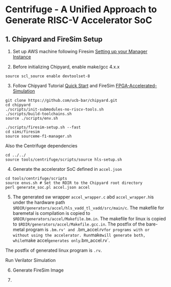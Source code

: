 # Centrifuge - A Unified Approach to Generate RISC-V Accelerator SoC 

## 1. Chipyard and FireSim Setup 
1) Set up AWS machine following Firesim [Setting up your Manager Instance](https://docs.fires.im/en/latest/Initial-Setup/Setting-up-your-Manager-Instance.html)

2) Before initializing Chipyard, enable make/gcc 4.x.x
```
source scl_source enable devtoolset-8 
```

3) Follow Chipyard Tutorial [Quick Start](https://chipyard.readthedocs.io/en/latest/)
and FireSim [FPGA-Accelerated-Simulation](https://chipyard.readthedocs.io/en/latest/Simulation/FPGA-Accelerated-Simulation.html)

```
git clone https://github.com/ucb-bar/chipyard.git
cd chipyard
./scripts/init-submodules-no-riscv-tools.sh
./scripts/build-toolchains.sh
source ./scripts/env.sh
```
```
./scripts/firesim-setup.sh --fast
cd sims/firesim
source sourceme-f1-manager.sh
```
Also the Centrifuge dependencies
```
cd ../../
source tools/centrifuge/scripts/source hls-setup.sh
```

4) Generate the accelerator SoC defined in `accel.json`
```
cd tools/centrifuge/scripts
source envs.sh # Set the RDIR to the Chipyard root directory
perl generate_soc.pl accel.json accel
```
5) The generated sw wrapper `accel_wrapper.c` abd `accel_wrapper.h`is under the hardware path  `$RDIR/generators/accel/hls_vadd_tl_vadd/src/main/c`. The makefile for baremetal is compilation 
is copied to `$RDIR/generators/accel/Makefile.bm.in`. The makefile for linux is copied to `$RDIR/generators/accel/Makefile.gcc.in`. The postfix of the bare-metal program is `.bm.rv' and `.bm_accel.rv`
for programs with or without using the accelerator. Run `make` will generate both, while `make accel` generates only `.bm_accel.rv`. 

The postfix of generated linux program is `.rv`.

Run Verilator Simulation 

6) Generate FireSim Image

7) 
